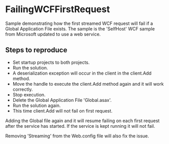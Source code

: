 # FailingWCFFirstRequest
Sample demonstrating how the first streamed WCF request will fail if a Global Application File exists. The sample is the 'SelfHost' WCF sample from Microsoft updated to use a web service.

## Steps to reproduce

- Set startup projects to both projects.
- Run the solution.
- A deserialization exception will occur in the client in the client.Add method.
- Move the handle to execute the client.Add method again and it will work correctly.
- Stop execution.
- Delete the Global Application File 'Global.asax'.
- Run the solution again.
- This time client.Add will not fail on first request.

Adding the Global file again and it will resume failing on each first request after the service has started. If the service is kept running it will not fail.

Removing 'Streaming' from the Web.config file will also fix the issue.
